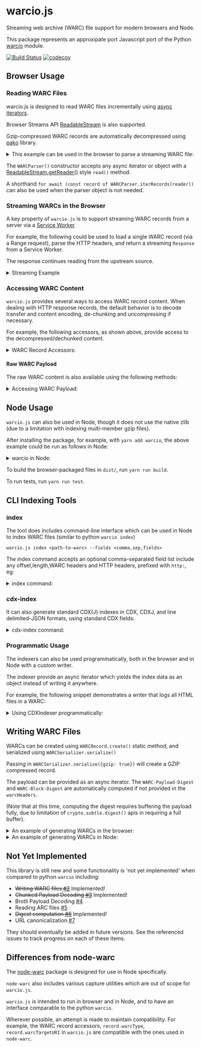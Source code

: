 # warcio.js

Streaming web archive (WARC) file support for modern browsers and Node.

This package represents an approxipate port Javascript port of the Python [warcio](https://github.com/webrecorder/warcio) module.

[![Build Status](https://travis-ci.com/webrecorder/warcio.js.svg?branch=master)](https://travis-ci.com/webrecorder/warcio.js)
[![codecov](https://codecov.io/gh/webrecorder/warcio.js/branch/master/graph/badge.svg)](https://codecov.io/gh/webrecorder/warcio.js)


## Browser Usage 

### Reading WARC Files

warcio.js is designed to read WARC files incrementally using [async iterators](https://developer.mozilla.org/en-US/docs/Web/JavaScript/Reference/Global_Objects/Symbol/asyncIterator).

Browser Streams API [ReadableStream](https://developer.mozilla.org/en-US/docs/Web/API/ReadableStream) is also supported.

Gzip-compressed WARC records are automatically decompressed using [pako](https://github.com/nodeca/pako) library.

<details>
  <summary>This example can be used in the browser to parse a streaming WARC file:</summary>


  ```html
  <script type="module">
  import { WARCParser } from 'https://unpkg.com/warcio/dist/warcio.js';


  async function readWARC(url) {
    const response = await fetch(url);
    
    const parser = new WARCParser(response.body);

    for await (const record of parser) {
      // ways to access warc data
      console.log(record.warcType);
      console.log(record.warcTargetURI);
      console.log(record.warcHeader('WARC-Target-URI'));
      console.log(record.warcHeaders.headers.get('WARC-Record-ID'));

      // iterator over WARC content one chunk at a time (as Uint8Array)
      for await (const chunk of record) {
        ...
      }

      // access content as text
      const text = await record.contentText();
    }
  }

  readWARC('https://example.com/path/to/mywarc.warc');
  </script>

  ```
</details>

The `WARCParser()` constructor accepts any async iterator or object with a [ReadableStream.getReader()](https://developer.mozilla.org/en-US/docs/Web/API/ReadableStream/getReader) style `read()` method.

A shorthand `for await (const record of WARCParser.iterRecords(reader))` can also be used when the parser object is not needed.


### Streaming WARCs in the Browser

A key property of `warcio.js` is to support streaming WARC records from a server via a [Service Worker](https://developer.mozilla.org/en-US/docs/Web/API/Service_Worker_API/Using_Service_Workers)

For example, the following could be used to load a single WARC record (via a Range request), parse the HTTP headers, and return a streaming `Response` from a Service Worker.

The response continues reading from the upstream source.

<details>
  <summary>Streaming Example</summary>

  ```javascript
  import { WARCParser } from 'https://unpkg.com/warcio/dist/warcio.js';


  async function streamWARCRecord(url, offset, length) {
    const response = await fetch(url, {
      "headers":  {"Range": `bytes=${offset}-${offset + length - 1}`}
    });

    const parser = new WARCParser(response.body);
    
    // parse WARC record, which includes WARC headers and HTTP headers
    const record = await parser.parse();
    
    // get the response options for Response constructor
    const {status, statusText, headers} = record.getResponseInfo();
   
    // get a ReadableStream from the WARC record and return streaming response
    return new Response(record.getReadableStream(), {status, statusText, headers});
  }
  ```
</details>

### Accessing WARC Content

`warcio.js` provides several ways to access WARC record content. When dealing with HTTP response records,
the default behavior is to decode transfer and content encoding, de-chunking and uncompressing if necessary.

For example, the following accessors, as shown above, provide access to the decompressed/dechunked content.

<details>
  <summary>WARC Record Accessors:</summary>

  ```javascript

    // iterate over each chunk (Uint8Array)
    for await (const chunk of record) {
      ...
    }

    // iterate over lines
    for await (const line of record.iterLines()) {
      ...
    }

    // read one line
    const line = await record.readline()
    
    // read entire contents as Uint8Array
    const payload = await record.readFully(true)

    // read entire contents as a String (calls readFully)
    const text = await record.contentText()

  ```
</details>

#### Raw WARC Payload

The raw WARC content is also available using the following methods:

<details>
  <summary>Accessing WARC Payload:</summary>

  ```javascript

    // iterate over each raw chunk (not dechunked or decompressed)
    for await (const chunk of record.reader) {
      ...
    }

    const rawPayload = await record.readFully(false)
  ```

  The `readFully()` method can read either the raw or decoded content.
  When using `readFully()`, the payload is stored in the record as `record.payload` so that it can be accessed again.

  Note that decoded and raw access should not be mixed. Attempting to access raw data after beginning decoding will result in an exception:

  ```javascript
    // read decoded line
    const line = await record.readline()

    // XX this will throw error, raw data no longer available
    const full = await record.readFully(false)

    // this is ok
    const fullDecoded = await record.readFully(true)
  ```
</details>


## Node Usage

`warcio.js` can also be used in Node, though it does not use the native zlib (due to a limitation with indexing multi-member gzip files).

After installing the package, for example, with `yarn add warcio`, the above example could be run as follows in Node:


<details>
  <summary>warcio in Node:</summary>

  ```javascript
  const { WARCParser } = require('warcio');
  const fs = require('fs');


  async function readWARC(filename) {
    const nodeStream = fs.createReadStream(filename);

    const parser = new WARCParser(nodeStream);

    for await (const record of parser) {
      // ways to access warc data
      console.log(record.warcType);
      console.log(record.warcTargetURI);
      console.log(record.warcHeader('WARC-Target-URI'));
      console.log(record.warcHeaders.headers.get('WARC-Record-ID'));

      // iterator over WARC content one chunk at a time (as Uint8Array)
      for await (const chunk of record) {
        ...
      }

      // OR, access content as text
      const text = await record.contentText();
    }
  }
  ```
</details>

To build the browser-packaged files in `dist/`, run `yarn run build`.

To run tests, run `yarn run test`.


## CLI Indexing Tools

### index

The tool does includes command-line interface which can be used in Node to index WARC files (similar to python `warcio index`)

```
warcio.js index <path-to-warc> --fields <comma,sep,fields>
```

The index command accepts an optional comma-separated field list include any offset,length,WARC headers and HTTP headers, prefixed with `http:`, eg:

<details>
  <summary>index command:</summary>

  ```shell
  warcio.js index ./test/data/example.warc --fields warc-type,warc-target-uri,http:content-type,offset,length
  {"warc-type":"warcinfo","offset":0,"length":484}
  {"warc-type":"warcinfo","offset":484,"length":705}
  {"warc-type":"response","warc-target-uri":"http://example.com/","http:content-type":"text/html","offset":1189,"length":1365}
  {"warc-type":"request","warc-target-uri":"http://example.com/","offset":2554,"length":800}
  {"warc-type":"revisit","warc-target-uri":"http://example.com/","http:content-type":"text/html","offset":3354,"length":942}
  {"warc-type":"request","warc-target-uri":"http://example.com/","offset":4296,"length":800}
  ```
</details>


### cdx-index

It can also generate standard CDX(J) indexes in CDX, CDXJ, and line delimited-JSON formats, using standard CDX fields:

<details>
  <summary>cdx-index command:</summary>

  ```shell
  warcio.js cdx-index <path-to-warc> --format cdxj
  warcio.js cdx-index ./test/data/example.warc 
  com,example)/ 20170306040206 {"url":"http://example.com/","mime":"text/html","status":200,"digest":"G7HRM7BGOKSKMSXZAHMUQTTV53QOFSMK","length":1365,"offset":1189,"filename":"example.warc"}
  com,example)/ 20170306040348 {"url":"http://example.com/","mime":"warc/revisit","status":200,"digest":"G7HRM7BGOKSKMSXZAHMUQTTV53QOFSMK","length":942,"offset":3354,"filename":"example.warc"
  ```
</details>


### Programmatic Usage

The indexers can also be used programmatically, both in the browser and in Node with a custom writer.

The indexer provide an async iterator which yields the index data as an object instead of writing it anywhere.

For example, the following snippet demonstrates a writer that logs all HTML files in a WARC:

<details>
  <summary>Using CDXIndexer programmatically:</summary>

  ```html
  <script type="module">
  import { CDXIndexer } from 'https://unpkg.com/warcio/dist/warcio.js';

  async function indexWARC(url) {
    const response = await fetch(url);
    const indexer = new CDXIndexer()

    const files = [{reader: response.body, filename: url}];

    for await (const cdx of indexer.iterIndex(files)) {
      if (cdx['mime'] === 'text/html') {
        console.log(cdx['url'] + ' is an HTML page');
      }
    }
  }

  indexWARC('https://example.com/path/to/mywarc.warc');
  </script>
  ```
</details>


## Writing WARC Files

WARCs can be created using `WARCRecord.create()` static method, and serialized using `WARCSerializer.serialize()`

Passing in `WARCSerializer.serialize({gzip: true})` will create a GZIP compressed record.

The payload can be provided as an async iterator. The `WARC-Payload-Digest` and `WARC-Block-Digest` are automatically computed if not provided in the `warcHeaders`.

(Note that at this time, computing the digest requires buffering the payload fully, due to limitation of `crypto.subtle.digest()` apis in requiring a full buffer).


<details>
  <summary>An example of generating WARCs in the browser:</summary>

  ```html
  <script type="module">
    import { WARCRecord, WARCSerializer } from 'https://unpkg.com/warcio/dist/warcio.js';

    async function main() {

      // First, create a warcinfo record
      const warcVersion = "WARC/1.1";

      const info = {
        "software": "warcio.js in browser"
      }
      const filename = "sample.warc";

      const warcinfo = await WARCRecord.createWARCInfo({filename, warcVersion}, info);

      const serializedWARCInfo = await WARCSerializer.serialize(warcinfo);

      // Create a sample response
      const url = "http://example.com/";
      const date = "2000-01-01T00:00:00Z";
      const type = "response";
      const headers = {
          "Custom-Header": "somevalue",
          "Content-Type": 'text/plain; charset="UTF-8"'
      };

      async function* content() {
        // content should be a Uint8Array, so encoding if emitting astring
        yield new TextEncoder().encode('sample content\n');
      }

      const record = await WARCRecord.create({url, date, type, warcVersion, headers}, content());

      const serializedRecord = await WARCSerializer.serialize(record);

      console.log(new TextDecoder().decode(serializedWARCInfo));
      console.log(new TextDecoder().decode(serializedRecord));
    }

    main();
  </script>
  ```
</details>


<details>
  <summary>An example of generating WARCs in Node:</summary>

  ```javascript
    const { WARCRecord, WARCSerializer } = require("warcio");

    async function main() {

      // First, create a warcinfo record
      const warcVersion = "WARC/1.1";

      const info = {
        "software": "warcio.js in node"
      }
      const filename = "sample.warc";

      const warcinfo = await WARCRecord.createWARCInfo({filename, warcVersion}, info);

      const serializedWARCInfo = await WARCSerializer.serialize(warcinfo);

      // Create a sample response
      const url = "http://example.com/";
      const date = "2000-01-01T00:00:00Z";
      const type = "response";
      const headers = {
          "Custom-Header": "somevalue",
          "Content-Type": 'text/plain; charset="UTF-8"'
      };

      async function* content() {
        // content should be a Uint8Array, so encoding if emitting astring
        yield new TextEncoder().encode('sample content\n');
      }

      const record = await WARCRecord.create({url, date, type, warcVersion, headers}, content());

      const serializedRecord = await WARCSerializer.serialize(record);

      console.log(new TextDecoder().decode(serializedWARCInfo));
      console.log(new TextDecoder().decode(serializedRecord));
    }

    main();
  ```
</details>

## Not Yet Implemented

This library is still new and some functionality is 'not yet implemented' when compared to python `warcio` including:

- ~~Writing WARC files [#2](https://github.com/webrecorder/warcio.js/issues/2)~~ Implemented!
- ~~Chunked Payload Decoding [#3](https://github.com/webrecorder/warcio.js/issues/3)~~ Implemented!
- Brotli Payload Decoding [#4](https://github.com/webrecorder/warcio.js/issues/4)
- Reading ARC files [#5](https://github.com/webrecorder/warcio.js/issues/5)
- ~~Digest computation [#6](https://github.com/webrecorder/warcio.js/issues/6)~~ Implemented!
- URL canonicalization [#7](https://github.com/webrecorder/warcio.js/issues/7)

They should eventually be added in future versions. See the referenced issues to track progress on each of these items.


## Differences from node-warc

The [node-warc](https://github.com/N0taN3rd/node-warc) package is designed for use in Node specifically.

`node-warc` also includes various capture utilities which are out of scope for `warcio.js`.

`warcio.js` is intended to run in browser and in Node, and to have an interface comparable to the python `warcio`.

Wherever possible, an attempt is made to maintain compatibility. For example, the WARC record accessors, `record.warcType`, `record.warcTargetURI` in `warcio.js` are compatible with the ones used in `node-warc`.


